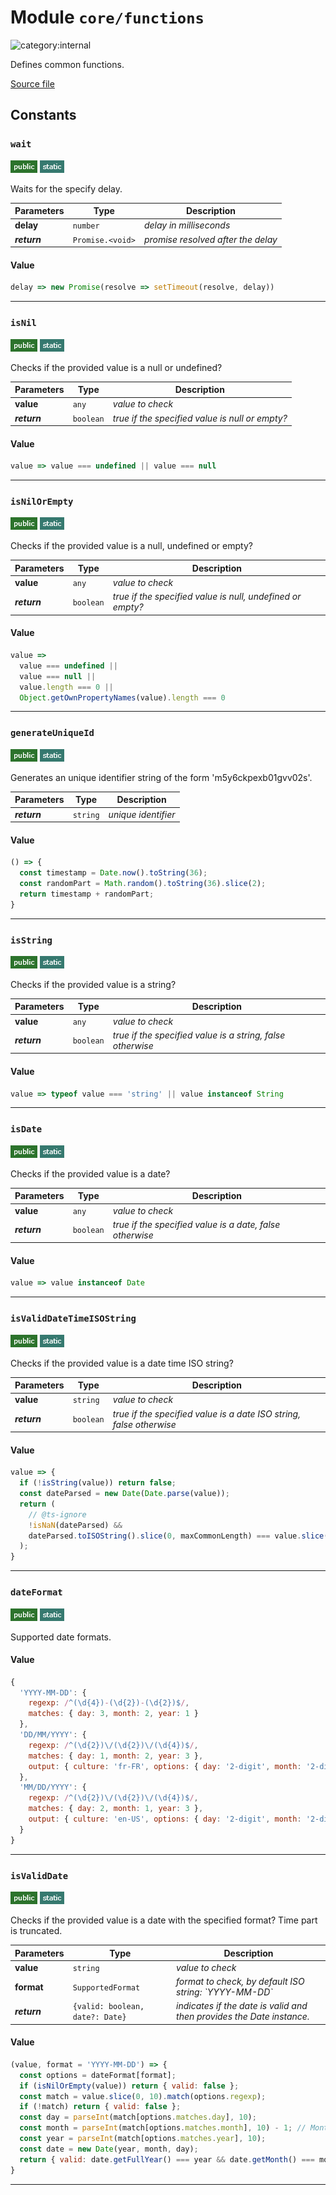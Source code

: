 # Module `core/functions`

![category:internal](https://img.shields.io/badge/category-internal-6b6b6b.svg?style=flat-square)

Defines common functions.

[Source file](..\src\core\functions.js)

## Constants

### `wait`

![modifier: public](images/badges/modifier-public.png) ![modifier: static](images/badges/modifier-static.png)

Waits for the specify delay.

Parameters | Type | Description
--- | --- | ---
__delay__ | `number` | *delay in milliseconds*
__*return*__ | `Promise.<void>` | *promise resolved after the delay*

#### Value

```javascript
delay => new Promise(resolve => setTimeout(resolve, delay))
```

---

### `isNil`

![modifier: public](images/badges/modifier-public.png) ![modifier: static](images/badges/modifier-static.png)

Checks if the provided value is a null or undefined?

Parameters | Type | Description
--- | --- | ---
__value__ | `any` | *value to check*
__*return*__ | `boolean` | *true if the specified value is null or empty?*

#### Value

```javascript
value => value === undefined || value === null
```

---

### `isNilOrEmpty`

![modifier: public](images/badges/modifier-public.png) ![modifier: static](images/badges/modifier-static.png)

Checks if the provided value is a null, undefined or empty?

Parameters | Type | Description
--- | --- | ---
__value__ | `any` | *value to check*
__*return*__ | `boolean` | *true if the specified value is null, undefined or empty?*

#### Value

```javascript
value =>
  value === undefined ||
  value === null ||
  value.length === 0 ||
  Object.getOwnPropertyNames(value).length === 0
```

---

### `generateUniqueId`

![modifier: public](images/badges/modifier-public.png) ![modifier: static](images/badges/modifier-static.png)

Generates an unique identifier string of the form &#x27;m5y6ckpexb01gvv02s&#x27;.

Parameters | Type | Description
--- | --- | ---
__*return*__ | `string` | *unique identifier*

#### Value

```javascript
() => {
  const timestamp = Date.now().toString(36);
  const randomPart = Math.random().toString(36).slice(2);
  return timestamp + randomPart;
}
```

---

### `isString`

![modifier: public](images/badges/modifier-public.png) ![modifier: static](images/badges/modifier-static.png)

Checks if the provided value is a string?

Parameters | Type | Description
--- | --- | ---
__value__ | `any` | *value to check*
__*return*__ | `boolean` | *true if the specified value is a string, false otherwise*

#### Value

```javascript
value => typeof value === 'string' || value instanceof String
```

---

### `isDate`

![modifier: public](images/badges/modifier-public.png) ![modifier: static](images/badges/modifier-static.png)

Checks if the provided value is a date?

Parameters | Type | Description
--- | --- | ---
__value__ | `any` | *value to check*
__*return*__ | `boolean` | *true if the specified value is a date, false otherwise*

#### Value

```javascript
value => value instanceof Date
```

---

### `isValidDateTimeISOString`

![modifier: public](images/badges/modifier-public.png) ![modifier: static](images/badges/modifier-static.png)

Checks if the provided value is a date time ISO string?

Parameters | Type | Description
--- | --- | ---
__value__ | `string` | *value to check*
__*return*__ | `boolean` | *true if the specified value is a date ISO string, false otherwise*

#### Value

```javascript
value => {
  if (!isString(value)) return false;
  const dateParsed = new Date(Date.parse(value));
  return (
    // @ts-ignore
    !isNaN(dateParsed) &&
    dateParsed.toISOString().slice(0, maxCommonLength) === value.slice(0, maxCommonLength)
  );
}
```

---

### `dateFormat`

![modifier: public](images/badges/modifier-public.png) ![modifier: static](images/badges/modifier-static.png)

Supported date formats.

#### Value

```javascript
{
  'YYYY-MM-DD': {
    regexp: /^(\d{4})-(\d{2})-(\d{2})$/,
    matches: { day: 3, month: 2, year: 1 }
  },
  'DD/MM/YYYY': {
    regexp: /^(\d{2})\/(\d{2})\/(\d{4})$/,
    matches: { day: 1, month: 2, year: 3 },
    output: { culture: 'fr-FR', options: { day: '2-digit', month: '2-digit', year: 'numeric' } }
  },
  'MM/DD/YYYY': {
    regexp: /^(\d{2})\/(\d{2})\/(\d{4})$/,
    matches: { day: 2, month: 1, year: 3 },
    output: { culture: 'en-US', options: { day: '2-digit', month: '2-digit', year: 'numeric' } }
  }
}
```

---

### `isValidDate`

![modifier: public](images/badges/modifier-public.png) ![modifier: static](images/badges/modifier-static.png)

Checks if the provided value is a date with the specified format?
Time part is truncated.

Parameters | Type | Description
--- | --- | ---
__value__ | `string` | *value to check*
__format__ | `SupportedFormat` | *format to check, by default ISO string: &#x60;YYYY-MM-DD&#x60;*
__*return*__ | `{valid: boolean, date?: Date}` | *indicates if the date is valid and then provides the Date instance.*

#### Value

```javascript
(value, format = 'YYYY-MM-DD') => {
  const options = dateFormat[format];
  if (isNilOrEmpty(value)) return { valid: false };
  const match = value.slice(0, 10).match(options.regexp);
  if (!match) return { valid: false };
  const day = parseInt(match[options.matches.day], 10);
  const month = parseInt(match[options.matches.month], 10) - 1; // Months are zero-based in JavaScript Date
  const year = parseInt(match[options.matches.year], 10);
  const date = new Date(year, month, day);
  return { valid: date.getFullYear() === year && date.getMonth() === month && date.getDate() === day, date };
}
```

---
